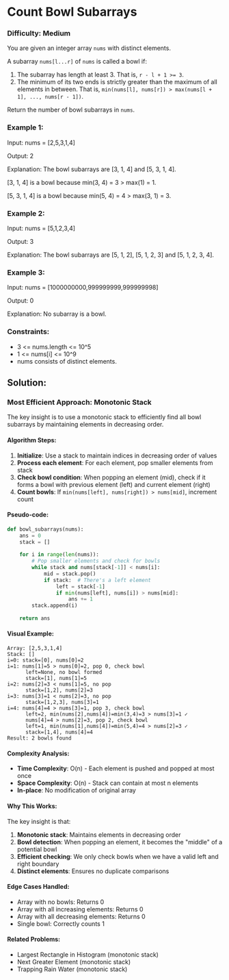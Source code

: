 # Count Bowl Subarrays

### Difficulty: Medium

You are given an integer array `nums` with distinct elements.

A subarray `nums[l...r]` of `nums` is called a bowl if:

1. The subarray has length at least 3. That is, `r - l + 1 >= 3`.
2. The minimum of its two ends is strictly greater than the maximum of all elements in between. That is, `min(nums[l], nums[r]) > max(nums[l + 1], ..., nums[r - 1])`.

Return the number of bowl subarrays in `nums`.

### Example 1:

Input: nums = [2,5,3,1,4]

Output: 2

Explanation: The bowl subarrays are [3, 1, 4] and [5, 3, 1, 4].

[3, 1, 4] is a bowl because min(3, 4) = 3 > max(1) = 1.

[5, 3, 1, 4] is a bowl because min(5, 4) = 4 > max(3, 1) = 3.

### Example 2:

Input: nums = [5,1,2,3,4]

Output: 3

Explanation: The bowl subarrays are [5, 1, 2], [5, 1, 2, 3] and [5, 1, 2, 3, 4].

### Example 3:

Input: nums = [1000000000,999999999,999999998]

Output: 0

Explanation: No subarray is a bowl.

### Constraints:

- 3 <= nums.length <= 10^5
- 1 <= nums[i] <= 10^9
- nums consists of distinct elements.

## Solution:

### Most Efficient Approach: Monotonic Stack

The key insight is to use a monotonic stack to efficiently find all bowl subarrays by maintaining elements in decreasing order.

#### Algorithm Steps:
1. **Initialize**: Use a stack to maintain indices in decreasing order of values
2. **Process each element**: For each element, pop smaller elements from stack
3. **Check bowl condition**: When popping an element (mid), check if it forms a bowl with previous element (left) and current element (right)
4. **Count bowls**: If `min(nums[left], nums[right]) > nums[mid]`, increment count

#### Pseudo-code:
```python
def bowl_subarrays(nums):
    ans = 0
    stack = []
    
    for i in range(len(nums)):
        # Pop smaller elements and check for bowls
        while stack and nums[stack[-1]] < nums[i]:
            mid = stack.pop()
            if stack:  # There's a left element
                left = stack[-1]
                if min(nums[left], nums[i]) > nums[mid]:
                    ans += 1
        stack.append(i)
    
    return ans
```

#### Visual Example:
```
Array: [2,5,3,1,4]
Stack: []
i=0: stack=[0], nums[0]=2
i=1: nums[1]=5 > nums[0]=2, pop 0, check bowl
      left=None, no bowl formed
      stack=[1], nums[1]=5
i=2: nums[2]=3 < nums[1]=5, no pop
      stack=[1,2], nums[2]=3
i=3: nums[3]=1 < nums[2]=3, no pop
      stack=[1,2,3], nums[3]=1
i=4: nums[4]=4 > nums[3]=1, pop 3, check bowl
      left=2, min(nums[2],nums[4])=min(3,4)=3 > nums[3]=1 ✓
      nums[4]=4 > nums[2]=3, pop 2, check bowl
      left=1, min(nums[1],nums[4])=min(5,4)=4 > nums[2]=3 ✓
      stack=[1,4], nums[4]=4
Result: 2 bowls found
```

#### Complexity Analysis:
- **Time Complexity**: O(n) - Each element is pushed and popped at most once
- **Space Complexity**: O(n) - Stack can contain at most n elements
- **In-place**: No modification of original array

#### Why This Works:
The key insight is that:
1. **Monotonic stack**: Maintains elements in decreasing order
2. **Bowl detection**: When popping an element, it becomes the "middle" of a potential bowl
3. **Efficient checking**: We only check bowls when we have a valid left and right boundary
4. **Distinct elements**: Ensures no duplicate comparisons

#### Edge Cases Handled:
- Array with no bowls: Returns 0
- Array with all increasing elements: Returns 0
- Array with all decreasing elements: Returns 0
- Single bowl: Correctly counts 1

#### Related Problems:
- Largest Rectangle in Histogram (monotonic stack)
- Next Greater Element (monotonic stack)
- Trapping Rain Water (monotonic stack)
